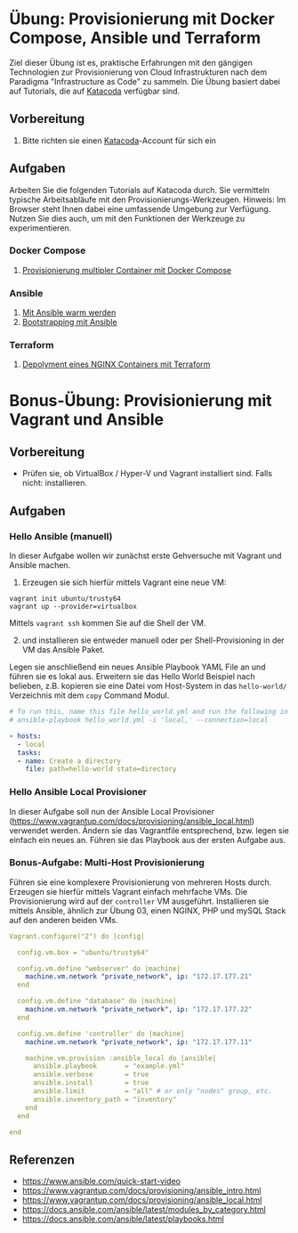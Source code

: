 # Übung: Provisionierung mit Docker Compose, Ansible und Terraform

Ziel dieser Übung ist es, praktische Erfahrungen mit den gängigen Technologien zur Provisionierung von Cloud Infrastrukturen nach dem Paradigma "Infrastructure as Code" zu sammeln. Die Übung basiert dabei auf Tutorials, die auf [Katacoda](https://www.katacoda.com/) verfügbar sind.

## Vorbereitung

1. Bitte richten sie einen [Katacoda](https://www.katacoda.com/)-Account für sich ein

## Aufgaben
Arbeiten Sie die folgenden Tutorials auf Katacoda durch. Sie vermitteln typische Arbeitsabläufe mit den Provisionierungs-Werkzeugen. Hinweis: Im Browser steht Ihnen dabei eine umfassende Umgebung zur Verfügung. Nutzen Sie dies auch, um mit den Funktionen der Werkzeuge zu experimentieren.

### Docker Compose
1. [Provisionierung multipler Container mit Docker Compose](https://www.katacoda.com/courses/docker/11)

### Ansible
1. [Mit Ansible warm werden](https://www.katacoda.com/jonatanblue/scenarios/1)
2. [Bootstrapping mit Ansible](https://www.katacoda.com/oliverveits/scenarios/ansible-bootstrap)

### Terraform
1. [Depolyment eines NGINX Containers mit Terraform](https://www.katacoda.com/courses/terraform/deploy-nginx)

# Bonus-Übung: Provisionierung mit Vagrant und Ansible

## Vorbereitung
* Prüfen sie, ob VirtualBox / Hyper-V und Vagrant installiert sind. Falls nicht: installieren.

## Aufgaben

### Hello Ansible (manuell)

In dieser Aufgabe wollen wir zunächst erste Gehversuche mit Vagrant und Ansible machen. 

1. Erzeugen sie sich hierfür mittels Vagrant eine neue VM:
```
vagrant init ubuntu/trusty64
vagrant up --provider=virtualbox
```
Mittels `vagrant ssh` kommen Sie auf die Shell der VM.

2. und installieren sie entweder manuell oder per Shell-Provisioning in der VM das Ansible Paket.

Legen sie anschließend ein neues Ansible Playbook YAML File an und führen sie es lokal aus. Erweitern sie das Hello World
Beispiel nach belieben, z.B. kopieren sie eine Datei vom Host-System in das `hello-world/` Verzeichnis mit dem `copy`
Command Modul.

```yaml
# To run this, name this file hello_world.yml and run the following in the same directory
# ansible-playbook hello_world.yml -i 'local,' --connection=local

- hosts:
  - local
  tasks:
  - name: Create a directory
    file: path=hello-world state=directory
```

### Hello Ansible Local Provisioner

In dieser Aufgabe soll nun der Ansible Local Provisioner (https://www.vagrantup.com/docs/provisioning/ansible_local.html)
verwendet werden. Ändern sie das Vagrantfile entsprechend, bzw. legen sie einfach ein neues an. Führen sie das Playbook aus
der ersten Aufgabe aus.

### Bonus-Aufgabe: Multi-Host Provisionierung

Führen sie eine komplexere Provisionierung von mehreren Hosts durch. Erzeugen sie hierfür mittels Vagrant einfach mehrfache
VMs. Die Provisionierung wird auf der `controller` VM ausgeführt. Installieren sie mittels Ansible, ähnlich zur Übung 03, einen NGINX, PHP und mySQL Stack auf den anderen beiden VMs.

```yaml
Vagrant.configure("2") do |config|

  config.vm.box = "ubuntu/trusty64"

  config.vm.define "webserver" do |machine|
    machine.vm.network "private_network", ip: "172.17.177.21"
  end

  config.vm.define "database" do |machine|
    machine.vm.network "private_network", ip: "172.17.177.22"
  end

  config.vm.define 'controller' do |machine|
    machine.vm.network "private_network", ip: "172.17.177.11"

    machine.vm.provision :ansible_local do |ansible|
      ansible.playbook       = "example.yml"
      ansible.verbose        = true
      ansible.install        = true
      ansible.limit          = "all" # or only "nodes" group, etc.
      ansible.inventory_path = "inventory"
    end
  end

end
```

## Referenzen

* https://www.ansible.com/quick-start-video
* https://www.vagrantup.com/docs/provisioning/ansible_intro.html
* https://www.vagrantup.com/docs/provisioning/ansible_local.html
* https://docs.ansible.com/ansible/latest/modules_by_category.html
* https://docs.ansible.com/ansible/latest/playbooks.html
